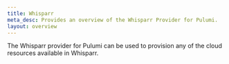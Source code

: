 ```yaml
---
title: Whisparr
meta_desc: Provides an overview of the Whisparr Provider for Pulumi.
layout: overview
---
```


The Whisparr provider for Pulumi can be used to provision any of the cloud resources available in Whisparr.

